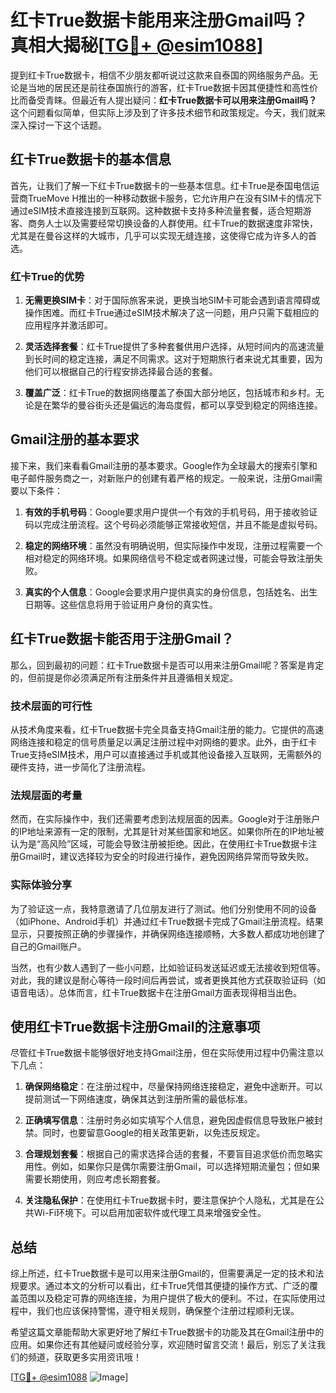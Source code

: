 # 红卡True数据卡能用来注册Gmail吗？真相大揭秘[[TG💪+ @esim1088](https://t.me/s/esim1088)]

提到红卡True数据卡，相信不少朋友都听说过这款来自泰国的网络服务产品。无论是当地的居民还是前往泰国旅行的游客，红卡True数据卡因其便捷性和高性价比而备受青睐。但最近有人提出疑问：**红卡True数据卡可以用来注册Gmail吗？** 这个问题看似简单，但实际上涉及到了许多技术细节和政策规定。今天，我们就来深入探讨一下这个话题。

## 红卡True数据卡的基本信息

首先，让我们了解一下红卡True数据卡的一些基本信息。红卡True是泰国电信运营商TrueMove H推出的一种移动数据卡服务，它允许用户在没有SIM卡的情况下通过eSIM技术直接连接到互联网。这种数据卡支持多种流量套餐，适合短期游客、商务人士以及需要经常切换设备的人群使用。红卡True的数据速度非常快，尤其是在曼谷这样的大城市，几乎可以实现无缝连接，这使得它成为许多人的首选。

### 红卡True的优势

1. **无需更换SIM卡**：对于国际旅客来说，更换当地SIM卡可能会遇到语言障碍或操作困难。而红卡True通过eSIM技术解决了这一问题，用户只需下载相应的应用程序并激活即可。
   
2. **灵活选择套餐**：红卡True提供了多种套餐供用户选择，从短时间内的高速流量到长时间的稳定连接，满足不同需求。这对于短期旅行者来说尤其重要，因为他们可以根据自己的行程安排选择最合适的套餐。

3. **覆盖广泛**：红卡True的数据网络覆盖了泰国大部分地区，包括城市和乡村。无论是在繁华的曼谷街头还是偏远的海岛度假，都可以享受到稳定的网络连接。

## Gmail注册的基本要求

接下来，我们来看看Gmail注册的基本要求。Google作为全球最大的搜索引擎和电子邮件服务商之一，对新账户的创建有着严格的规定。一般来说，注册Gmail需要以下条件：

1. **有效的手机号码**：Google要求用户提供一个有效的手机号码，用于接收验证码以完成注册流程。这个号码必须能够正常接收短信，并且不能是虚拟号码。

2. **稳定的网络环境**：虽然没有明确说明，但实际操作中发现，注册过程需要一个相对稳定的网络环境。如果网络信号不稳定或者网速过慢，可能会导致注册失败。

3. **真实的个人信息**：Google会要求用户提供真实的身份信息，包括姓名、出生日期等。这些信息将用于验证用户身份的真实性。

## 红卡True数据卡能否用于注册Gmail？

那么，回到最初的问题：红卡True数据卡是否可以用来注册Gmail呢？答案是肯定的，但前提是你必须满足所有注册条件并且遵循相关规定。

### 技术层面的可行性

从技术角度来看，红卡True数据卡完全具备支持Gmail注册的能力。它提供的高速网络连接和稳定的信号质量足以满足注册过程中对网络的要求。此外，由于红卡True支持eSIM技术，用户可以直接通过手机或其他设备接入互联网，无需额外的硬件支持，进一步简化了注册流程。

### 法规层面的考量

然而，在实际操作中，我们还需要考虑到法规层面的因素。Google对于注册账户的IP地址来源有一定的限制，尤其是针对某些国家和地区。如果你所在的IP地址被认为是“高风险”区域，可能会导致注册被拒绝。因此，在使用红卡True数据卡注册Gmail时，建议选择较为安全的时段进行操作，避免因网络异常而导致失败。

### 实际体验分享

为了验证这一点，我特意邀请了几位朋友进行了测试。他们分别使用不同的设备（如iPhone、Android手机）并通过红卡True数据卡完成了Gmail注册流程。结果显示，只要按照正确的步骤操作，并确保网络连接顺畅，大多数人都成功地创建了自己的Gmail账户。

当然，也有少数人遇到了一些小问题，比如验证码发送延迟或无法接收到短信等。对此，我的建议是耐心等待一段时间后再尝试，或者更换其他方式获取验证码（如语音电话）。总体而言，红卡True数据卡在注册Gmail方面表现得相当出色。

## 使用红卡True数据卡注册Gmail的注意事项

尽管红卡True数据卡能够很好地支持Gmail注册，但在实际使用过程中仍需注意以下几点：

1. **确保网络稳定**：在注册过程中，尽量保持网络连接稳定，避免中途断开。可以提前测试一下网络速度，确保其达到注册所需的最低标准。

2. **正确填写信息**：注册时务必如实填写个人信息，避免因虚假信息导致账户被封禁。同时，也要留意Google的相关政策更新，以免违反规定。

3. **合理规划套餐**：根据自己的需求选择合适的套餐，不要盲目追求低价而忽略实用性。例如，如果你只是偶尔需要注册Gmail，可以选择短期流量包；但如果需要长期使用，则应考虑长期套餐。

4. **关注隐私保护**：在使用红卡True数据卡时，要注意保护个人隐私，尤其是在公共Wi-Fi环境下。可以启用加密软件或代理工具来增强安全性。

## 总结

综上所述，红卡True数据卡是可以用来注册Gmail的，但需要满足一定的技术和法规要求。通过本文的分析可以看出，红卡True凭借其便捷的操作方式、广泛的覆盖范围以及稳定可靠的网络连接，为用户提供了极大的便利。不过，在实际使用过程中，我们也应该保持警惕，遵守相关规则，确保整个注册过程顺利无误。

希望这篇文章能帮助大家更好地了解红卡True数据卡的功能及其在Gmail注册中的应用。如果你还有其他疑问或经验分享，欢迎随时留言交流！最后，别忘了关注我们的频道，获取更多实用资讯哦！

[[TG💪+ @esim1088](https://t.me/s/esim1088) ![Image](https://i.postimg.cc/4NQfJmqS/Snipaste-2025-05-13-00-14-12.png)]